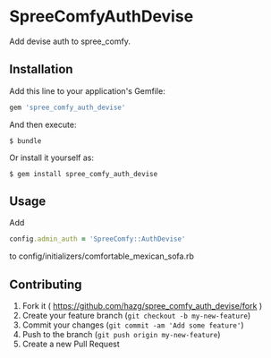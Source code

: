 # SpreeComfyAuthDevise

Add devise auth to spree_comfy.

## Installation

Add this line to your application's Gemfile:

```ruby
gem 'spree_comfy_auth_devise'
```

And then execute:

    $ bundle

Or install it yourself as:

    $ gem install spree_comfy_auth_devise

## Usage

Add 

```ruby
config.admin_auth = 'SpreeComfy::AuthDevise'
```
to config/initializers/comfortable_mexican_sofa.rb 

## Contributing

1. Fork it ( https://github.com/hazg/spree_comfy_auth_devise/fork )
2. Create your feature branch (`git checkout -b my-new-feature`)
3. Commit your changes (`git commit -am 'Add some feature'`)
4. Push to the branch (`git push origin my-new-feature`)
5. Create a new Pull Request

